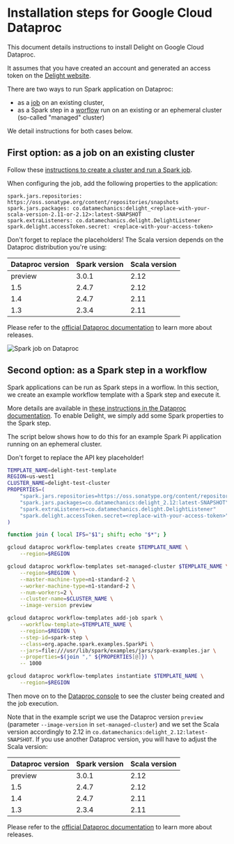 # Installation steps for Google Cloud Dataproc

This document details instructions to install Delight on Google Cloud Dataproc.

It assumes that you have created an account and generated an access token on the [Delight website](https://www.datamechanics.co/delight).

There are two ways to run Spark application on Dataproc:

- as a [job](https://cloud.google.com/dataproc/docs/concepts/jobs/life-of-a-job) on an existing cluster,
- as a Spark step in a [worflow](https://cloud.google.com/dataproc/docs/concepts/workflows/overview) run on an existing or an ephemeral cluster (so-called "managed" cluster)

We detail instructions for both cases below.

## First option: as a job on an existing cluster

Follow these [instructions to create a cluster and run a Spark job](https://cloud.google.com/dataproc/docs/quickstarts/quickstart-console).

When configuring the job, add the following properties to the application:

```
spark.jars.repositories: https://oss.sonatype.org/content/repositories/snapshots
spark.jars.packages: co.datamechanics:delight_<replace-with-your-scala-version-2.11-or-2.12>:latest-SNAPSHOT
spark.extraListeners: co.datamechanics.delight.DelightListener
spark.delight.accessToken.secret: <replace-with-your-access-token>
```

Don't forget to replace the placeholders!
The Scala version depends on the Dataproc distribution you're using:

| Dataproc version | Spark version | Scala version |
| :--------------- | :------------ | :------------ |
| preview          | 3.0.1         | 2.12          |
| 1.5              | 2.4.7         | 2.12          |
| 1.4              | 2.4.7         | 2.11          |
| 1.3              | 2.3.4         | 2.11          |

Please refer to the [official Dataproc documentation](https://cloud.google.com/dataproc/docs/concepts/versioning/overview) to learn more about releases.

![Spark job on Dataproc](images/dataproc_configure.png)

## Second option: as a Spark step in a workflow

Spark applications can be run as Spark steps in a worflow.
In this section, we create an example workflow template with a Spark step and execute it.

More details are available in [these instructions in the Dataproc documentation](https://cloud.google.com/dataproc/docs/concepts/workflows/using-workflows).
To enable Delight, we simply add some Spark properties to the Spark step.

The script below shows how to do this for an example Spark Pi application running on an ephemeral cluster.

Don't forget to replace the API key placeholder!

```bash
TEMPLATE_NAME=delight-test-template
REGION=us-west1
CLUSTER_NAME=delight-test-cluster
PROPERTIES=(
    "spark.jars.repositories=https://oss.sonatype.org/content/repositories/snapshots"
    "spark.jars.packages=co.datamechanics:delight_2.12:latest-SNAPSHOT"
    "spark.extraListeners=co.datamechanics.delight.DelightListener"
    "spark.delight.accessToken.secret=<replace-with-your-access-token>"
)

function join { local IFS="$1"; shift; echo "$*"; }

gcloud dataproc workflow-templates create $TEMPLATE_NAME \
    --region=$REGION

gcloud dataproc workflow-templates set-managed-cluster $TEMPLATE_NAME \
    --region=$REGION \
    --master-machine-type=n1-standard-2 \
    --worker-machine-type=n1-standard-2 \
    --num-workers=2 \
    --cluster-name=$CLUSTER_NAME \
    --image-version preview

gcloud dataproc workflow-templates add-job spark \
    --workflow-template=$TEMPLATE_NAME \
    --region=$REGION \
    --step-id=spark-step \
    --class=org.apache.spark.examples.SparkPi \
    --jars=file:///usr/lib/spark/examples/jars/spark-examples.jar \
    --properties=$(join "," ${PROPERTIES[@]}) \
    -- 1000

gcloud dataproc workflow-templates instantiate $TEMPLATE_NAME \
    --region=$REGION
```

Then move on to the [Dataproc console](https://console.cloud.google.com/dataproc/clusters) to see the cluster being created and the job execution.

Note that in the example script we use the Dataproc version `preview` (parameter `--image-version` in `set-managed-cluster`) and we set the Scala version accordingly to 2.12 in `co.datamechanics:delight_2.12:latest-SNAPSHOT`.
If you use another Dataproc version, you will have to adjust the Scala version:

| Dataproc version | Spark version | Scala version |
| :--------------- | :------------ | :------------ |
| preview          | 3.0.1         | 2.12          |
| 1.5              | 2.4.7         | 2.12          |
| 1.4              | 2.4.7         | 2.11          |
| 1.3              | 2.3.4         | 2.11          |

Please refer to the [official Dataproc documentation](https://cloud.google.com/dataproc/docs/concepts/versioning/overview) to learn more about releases.
